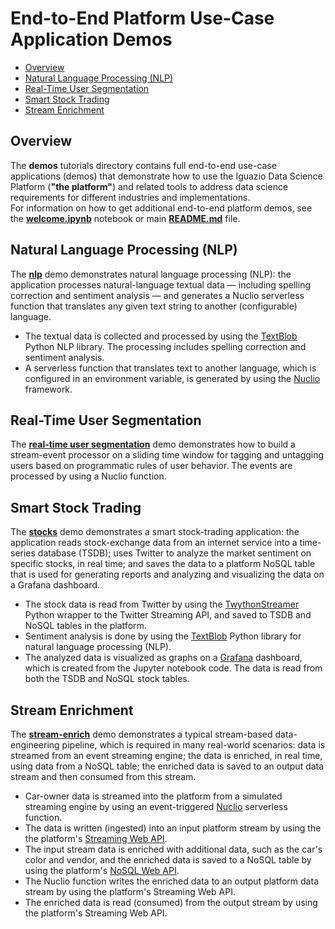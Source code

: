 # End-to-End Platform Use-Case Application Demos

- [Overview](#overview)
- [Natural Language Processing (NLP)](#nlp-demo)
- [Real-Time User Segmentation](#user-segmentation-demo)
- [Smart Stock Trading](#stocks-demo)
- [Stream Enrichment](#stream-enrich-demo)

<a id="overview"></a>
## Overview

The **demos** tutorials directory contains full end-to-end use-case applications (demos) that demonstrate how to use the Iguazio Data Science Platform (**"the platform"**) and related tools to address data science requirements for different industries and implementations.<br>
For information on how to get additional end-to-end platform demos, see the [**welcome.ipynb**](../welcome.ipynb#additional-demos) notebook or main [**README.md**](../README.md#additional-demos) file.

<a id="nlp-demo"></a>
## Natural Language Processing (NLP)

The [**nlp**](nlp/nlp-example.ipynb) demo demonstrates natural language processing (NLP): the application processes natural-language textual data &mdash; including spelling correction and sentiment analysis &mdash; and generates a Nuclio serverless function that translates any given text string to another (configurable) language.

- The textual data is collected and processed by using the [TextBlob](https://textblob.readthedocs.io/) Python NLP library. The processing includes spelling correction and sentiment analysis.
- A serverless function that translates text to another language, which is configured in an environment variable, is generated by using the [Nuclio](https://nuclio.io/) framework.

<a id="user-segmentation-demo"></a>
## Real-Time User Segmentation

The [**real-time user segmentation**](slots-stream/real-time-user-segmentation.ipynb) demo demonstrates how to build a stream-event processor on a sliding time window for tagging and untagging users based on programmatic rules of user behavior.
The events are processed by using a Nuclio function.

<a id="stocks-demo"></a>
## Smart Stock Trading

The [**stocks**](stocks/01-gen-demo-data.ipynb) demo demonstrates a smart stock-trading application: 
the application reads stock-exchange data from an internet service into a time-series database (TSDB); uses Twitter to analyze the market sentiment on specific stocks, in real time; and saves the data to a platform NoSQL table that is used for generating reports and analyzing and visualizing the data on a Grafana dashboard.

- The stock data is read from Twitter by using the [TwythonStreamer](https://twython.readthedocs.io/en/latest/usage/streaming_api.html) Python wrapper to the Twitter Streaming API, and saved to TSDB and NoSQL tables in the platform.
- Sentiment analysis is done by using the [TextBlob](https://textblob.readthedocs.io/) Python library for natural language processing (NLP).
- The analyzed data is visualized as graphs on a [Grafana](https://grafana.com/grafana) dashboard, which is created from the Jupyter notebook code.
  The data is read from both the TSDB and NoSQL stock tables.

<a id="stream-enrich-demo"></a>
## Stream Enrichment

The [**stream-enrich**](stream-enrich/stream-enrich.ipynb) demo demonstrates a typical stream-based data-engineering pipeline, which is required in many real-world scenarios: data is streamed from an event streaming engine; the data is enriched, in real time, using data from a NoSQL table; the enriched data is saved to an output data stream and then consumed from this stream.

- Car-owner data is streamed into the platform from a simulated streaming engine by using an event-triggered [Nuclio](https://nuclio.io/) serverless function.
- The data is written (ingested) into an input platform stream by using the the platform's [Streaming Web API](https://www.iguazio.com/docs/latest-release/reference/api-reference/web-apis/streaming-web-api/).
- The input stream data is enriched with additional data, such as the car's color and vendor, and the enriched data is saved to a NoSQL table by using the platform's [NoSQL Web API](https://www.iguazio.com/docs/latest-release/reference/api-reference/web-apis/nosql-web-api/).
- The Nuclio function writes the enriched data to an output platform data stream by using the platform's Streaming Web API.
- The enriched data is read (consumed) from the output stream by using the platform's Streaming Web API.
